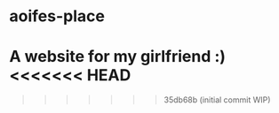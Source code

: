 # aoifes-place
A website for my girlfriend :)
<<<<<<< HEAD
=======

>>>>>>> 35db68b (initial commit WIP)
